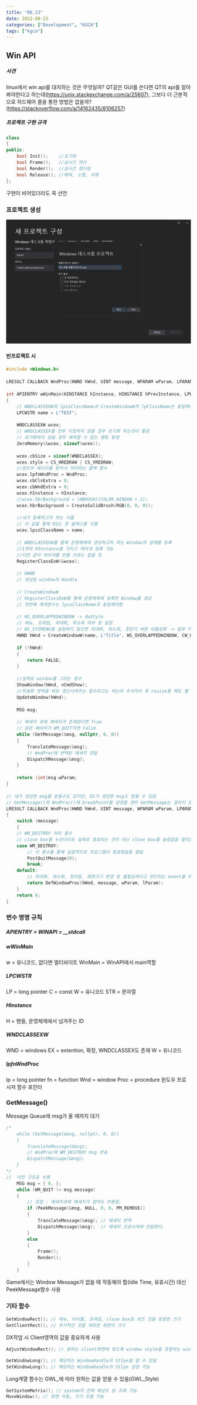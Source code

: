 ```yaml
---
title: "08.23"
date: 2022-08-23
categories: ["Development", "KGCA"]
tags: ["kgca"]
---
```

## Win API
##### _사견_
linux에서 win api를 대치하는 것은 무엇일까?
QT같은 GUI를 쓴다면 QT의 api를 알아봐야한다고 하는데(https://unix.stackexchange.com/a/25607), 그보다 더 근본적으로 하드웨어 콜을 통한 방법은 없을까?(https://stackoverflow.com/a/14162435/8106257)
##### 프로젝트 구현 규격
```cpp
class
{
public:
	bool Init();	//초기화
    bool Frame();	//실시간 연산
    bool Render();	//실시간 렌더링
    bool Release();	//해제, 소멸, 삭제
};
```
구현이 비어있더라도 꼭 선언

### 프로젝트 생성

![](/images/62bed628-13dd-49cb-94de-41af26a2fe1a-image.PNG)

#### 빈프로젝트 시
```cpp
#include <Windows.h>

LRESULT CALLBACK WndProc(HWND hWnd, UINT message, WPARAM wParam, LPARAM lParam);

int APIENTRY wWinMain(HINSTANCE hInstance, HINSTANCE hPrevInstance, LPWSTR lpCmdLine, int nCmdShow)
{
	// WNDCLASSEXW의 lpszClassName과 CreateWindowW의 lpClassName은 동일해야 함
    LPCWSTR name = L"TEST";
    
    WNDCLASSEXW wcex;
    // WNDCLASSEX를 전부 지정하지 않을 경우 초기화 하는것이 좋음
    // 초기화하지 않을 경우 예측할 수 없는 행동 발생
    ZeroMemory(&wcex, sizeof(wcex));
    
    wcex.cbSize = sizeof(WNDCLASSEX);
    wcex.style = CS_HREDRAW | CS_VREDRAW;
    //윈도우 메시지를 받아서 처리하는 콜백 함수
    wcex.lpfnWndProc = WndProc;
    wcex.cbClsExtra = 0;
    wcex.cbWndExtra = 0;
    wcex.hInstance = hInstance;
    //wcex.hbrBackground = (HBRUSH)(COLOR_WINDOW + 1);
    wcex.hbrBackground = CreateSolidBrush(RGB(0, 0, 0));

    //내가 등록하고자 하는 이름
    // 이 값을 통해 OS는 창 클래스를 식별
    wcex.lpszClassName = name;

	// WNDCLASSEXW를 통해 운영체제에 생성하고자 하는 Window의 설계를 등록
    //1개의 HInstance를 가지고 여러개 등록 가능
    //다만 굳이 여러개를 만들 이유는 없을 듯
    RegisterClassExW(&wcex);

    // HWND
    // 생성된 window의 Handle
    
    // CreateWindowW
    // RegisterClassExW를 통해 운영체제에 등록한 Window를 생성
    // 첫번째 매개변수는 lpszClassName과 동일해아함
    
    // WS_OVERLAPPEDWINDOW -> dwStyle
    // 메뉴, 프레임, 최대화, 최소화 여부 등 설정
    // WS_SYSMENU를 설정하지 않으면 최대화, 최소화, 창닫기 버튼 비활성화 -> 일부 의존적인 속성이 있는 듯
    HWND hWnd = CreateWindowW(name, L"Title", WS_OVERLAPPEDWINDOW, CW_USEDEFAULT, 0, CW_USEDEFAULT, 0, nullptr, nullptr, hInstance, nullptr);

    if (!hWnd)
    {
        return FALSE;
    }

	//실제로 window를 그리는 함수
    ShowWindow(hWnd, nCmdShow);
    //무효화 영역을 바로 갱신시켜주는 함수라고는 하는데 주석처리 후 resize를 해도 별 문제 없이 수행되는 듯 함. 아직 차이를 모르겠음
    UpdateWindow(hWnd);

    MSG msg;

    // 메세지 큐에 메세지가 존재한다면 True
    // 읽은 메세지가 WM_QUIT이면 False
    while (GetMessage(&msg, nullptr, 0, 0))
    {
		TranslateMessage(&msg);
        // WndProc에 번역된 메세지 전달
		DispatchMessage(&msg);
    }

    return (int)msg.wParam;
}

// 내가 생성한 msg를 받을수도 있지만, OS가 생성한 msg도 받을 수 있음
// GetMessage()와 WndProc()에 breakPoint를 설정할 경우 GetMessage는 걸리지 않지만 WndProc에는 걸리는 경우를 확인할 수 있음
LRESULT CALLBACK WndProc(HWND hWnd, UINT message, WPARAM wParam, LPARAM lParam)
{
    switch (message)
    {
    // WM_DESTROY 처리 필수
    // close box를 누르더라도 실제로 종료되는 것이 아닌 close box를 눌렀음을 알리는 이벤트만 전송
    case WM_DESTROY:
    	// 이 함수를 통해 실질적으로 프로그램이 종료됐음을 알림
        PostQuitMessage(0);
        break;
    default:
    	// 최대화, 최소화, 창이동, 화면크기 변경 등 불필요하다고 판단되는 event를 위임 가능
        return DefWindowProc(hWnd, message, wParam, lParam);
    }
    return 0;
}
```
### 변수 명명 규칙
##### APIENTRY = WINAPI = &#95;&#95;stdcall
##### wWinMain
w = 유니코드, 없다면 멀티바이트
WinMain = WinAPI에서 main역할
##### LPCWSTR
LP = long pointer
C = const
W = 유니코드
STR = 문자열
##### HInstance
H = 핸들, 운영체제에서 넘겨주는 ID
##### WNDCLASSEXW
WND = windows
EX = extention, 확장, WNDCLASSEX도 존재
W = 유니코드
##### lpfnWndProc
lp = long pointer
fn = function
Wnd = window
Proc = procedure
윈도우 프로시저 함수 포인터

### GetMessage()
Message Queue에 msg가 올 때까지 대기
```cpp
/*
	while (GetMessage(&msg, nullptr, 0, 0))
    {
		TranslateMessage(&msg);
        // WndProc에 WM_DESTROY msg 전송
		DispatchMessage(&msg);
    }
*/
//  이런 구조로 수행
	MSG msg = { 0, };
    while (WM_QUIT != msg.message)
    {
        // 장점 : 메세지큐에 메세지가 없어도 반환됨.
        if (PeekMessage(&msg, NULL, 0, 0, PM_REMOVE))
        {
            TranslateMessage(&msg); // 메세지 번역
            DispatchMessage(&msg);  // 메세지 프로시져에 전달한다.
        }
        else
        {
            Frame();
            Render();
        }
    }

```
Game에서는 Window Message가 없을 때 작동해야 함(Idle Time, 유휴시간)
대신 PeekMessage함수 사용

### 기타 함수
```cpp
GetWindowRect(); // 메뉴, 타이틀, 프레임, close box등 모든 것을 포함한 크기
GetClientRect(); // 부가적인 것을 제외한 화면의 크기
```
DX작업 시 Client영역의 값을 중요하게 사용
```cpp
AdjustWindowRect(); // 원하는 client화면에 맞도록 window style을 포함하는 window 화면 계산
```

```cpp
GetWindowLong(); // 해당하는 WindowHandle의 Stlye을 알 수 있음
SetWindowLong(); // 해당하는 WindowHandle의 Stlye 설정 가능
```
Long계열 함수는 GWL_에 따라 원하는 값을 얻을 수 있음(GWL_Style)
```cpp
GetSystemMetrix(); // system의 전체 해상도 등 조회 가능
MoveWindow(); // 화면 이동, 크기 조절 가능
```